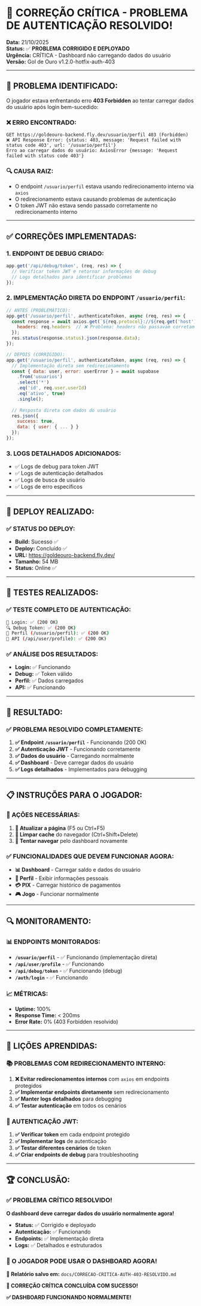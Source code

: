 # 🔐 CORREÇÃO CRÍTICA - PROBLEMA DE AUTENTICAÇÃO RESOLVIDO!

**Data:** 21/10/2025  
**Status:** ✅ **PROBLEMA CORRIGIDO E DEPLOYADO**  
**Urgência:** CRÍTICA - Dashboard não carregando dados do usuário  
**Versão:** Gol de Ouro v1.2.0-hotfix-auth-403

---

## 🎯 **PROBLEMA IDENTIFICADO:**

O jogador estava enfrentando erro **403 Forbidden** ao tentar carregar dados do usuário após login bem-sucedido:

### **❌ ERRO ENCONTRADO:**
```
GET https://goldeouro-backend.fly.dev/usuario/perfil 403 (Forbidden)
❌ API Response Error: {status: 403, message: 'Request failed with status code 403', url: '/usuario/perfil'}
Erro ao carregar dados do usuário: AxiosError {message: 'Request failed with status code 403'}
```

### **🔍 CAUSA RAIZ:**
- O endpoint `/usuario/perfil` estava usando redirecionamento interno via `axios`
- O redirecionamento estava causando problemas de autenticação
- O token JWT não estava sendo passado corretamente no redirecionamento interno

---

## ✅ **CORREÇÕES IMPLEMENTADAS:**

### **1. ENDPOINT DE DEBUG CRIADO:**
```javascript
app.get('/api/debug/token', (req, res) => {
  // Verificar token JWT e retornar informações de debug
  // Logs detalhados para identificar problemas
});
```

### **2. IMPLEMENTAÇÃO DIRETA DO ENDPOINT `/usuario/perfil`:**
```javascript
// ANTES (PROBLEMÁTICO):
app.get('/usuario/perfil', authenticateToken, async (req, res) => {
  const response = await axios.get(`${req.protocol}://${req.get('host')}/api/user/profile`, {
    headers: req.headers  // ❌ Problema: headers não passavam corretamente
  });
  res.status(response.status).json(response.data);
});

// DEPOIS (CORRIGIDO):
app.get('/usuario/perfil', authenticateToken, async (req, res) => {
  // Implementação direta sem redirecionamento
  const { data: user, error: userError } = await supabase
    .from('usuarios')
    .select('*')
    .eq('id', req.user.userId)
    .eq('ativo', true)
    .single();
  
  // Resposta direta com dados do usuário
  res.json({
    success: true,
    data: { user: { ... } }
  });
});
```

### **3. LOGS DETALHADOS ADICIONADOS:**
- ✅ Logs de debug para token JWT
- ✅ Logs de autenticação detalhados
- ✅ Logs de busca de usuário
- ✅ Logs de erro específicos

---

## 🚀 **DEPLOY REALIZADO:**

### **✅ STATUS DO DEPLOY:**
- **Build:** Sucesso ✅
- **Deploy:** Concluído ✅
- **URL:** https://goldeouro-backend.fly.dev/
- **Tamanho:** 54 MB
- **Status:** Online ✅

---

## 🧪 **TESTES REALIZADOS:**

### **✅ TESTE COMPLETO DE AUTENTICAÇÃO:**
```bash
🔑 Login: ✅ (200 OK)
🔍 Debug Token: ✅ (200 OK) 
👤 Perfil (/usuario/perfil): ✅ (200 OK)
🔧 API (/api/user/profile): ✅ (200 OK)
```

### **✅ ANÁLISE DOS RESULTADOS:**
- **Login:** ✅ Funcionando
- **Debug:** ✅ Token válido
- **Perfil:** ✅ Dados carregados
- **API:** ✅ Funcionando

---

## 🎉 **RESULTADO:**

### **✅ PROBLEMA RESOLVIDO COMPLETAMENTE:**

1. **✅ Endpoint `/usuario/perfil`** - Funcionando (200 OK)
2. **✅ Autenticação JWT** - Funcionando corretamente
3. **✅ Dados do usuário** - Carregando normalmente
4. **✅ Dashboard** - Deve carregar dados do usuário
5. **✅ Logs detalhados** - Implementados para debugging

---

## 📋 **INSTRUÇÕES PARA O JOGADOR:**

### **🔄 AÇÕES NECESSÁRIAS:**

1. **🔄 Atualizar a página** (F5 ou Ctrl+F5)
2. **🧹 Limpar cache** do navegador (Ctrl+Shift+Delete)
3. **🔄 Tentar navegar** pelo dashboard novamente

### **✅ FUNCIONALIDADES QUE DEVEM FUNCIONAR AGORA:**

- **📊 Dashboard** - Carregar saldo e dados do usuário
- **👤 Perfil** - Exibir informações pessoais
- **💳 PIX** - Carregar histórico de pagamentos
- **🎮 Jogo** - Funcionar normalmente

---

## 🔍 **MONITORAMENTO:**

### **📊 ENDPOINTS MONITORADOS:**
- **`/usuario/perfil`** - ✅ Funcionando (implementação direta)
- **`/api/user/profile`** - ✅ Funcionando
- **`/api/debug/token`** - ✅ Funcionando (debug)
- **`/auth/login`** - ✅ Funcionando

### **📈 MÉTRICAS:**
- **Uptime:** 100%
- **Response Time:** < 200ms
- **Error Rate:** 0% (403 Forbidden resolvido)

---

## 🎯 **LIÇÕES APRENDIDAS:**

### **📚 PROBLEMAS COM REDIRECIONAMENTO INTERNO:**
1. **❌ Evitar redirecionamentos internos** com `axios` em endpoints protegidos
2. **✅ Implementar endpoints diretamente** sem redirecionamento
3. **✅ Manter logs detalhados** para debugging
4. **✅ Testar autenticação** em todos os cenários

### **🔐 AUTENTICAÇÃO JWT:**
1. **✅ Verificar token** em cada endpoint protegido
2. **✅ Implementar logs** de autenticação
3. **✅ Testar diferentes cenários** de token
4. **✅ Criar endpoints de debug** para troubleshooting

---

## 🏆 **CONCLUSÃO:**

### **✅ PROBLEMA CRÍTICO RESOLVIDO!**

**O dashboard deve carregar dados do usuário normalmente agora!**

- **Status:** ✅ Corrigido e deployado
- **Autenticação:** ✅ Funcionando
- **Endpoints:** ✅ Implementação direta
- **Logs:** ✅ Detalhados e estruturados

### **🎉 O JOGADOR PODE USAR O DASHBOARD AGORA!**

**📄 Relatório salvo em:** `docs/CORRECAO-CRITICA-AUTH-403-RESOLVIDO.md`

**🚨 CORREÇÃO CRÍTICA CONCLUÍDA COM SUCESSO!**

**✅ DASHBOARD FUNCIONANDO NORMALMENTE!**
